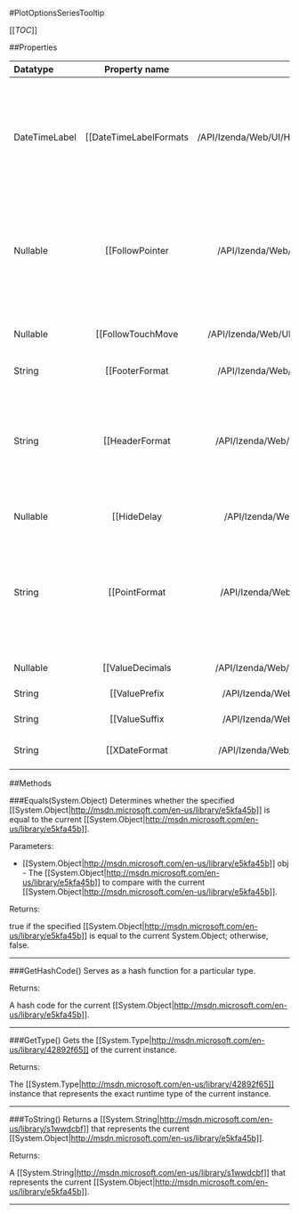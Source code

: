 #PlotOptionsSeriesTooltip

[[_TOC_]]

##Properties

|Datatype|Property name|Property description|Default Value|
|:-------|:----------:|:-----------------:|:-----------:|
|DateTimeLabel|[[DateTimeLabelFormats|/API/Izenda/Web/UI/HighCharts/Options/CodeSamples/Izenda_Web_UI_HighCharts_Options_PlotOptionsSeriesTooltip_DateTimeLabelFormats]]|<p>For series on a datetime axes, the date format in the tooltip's header will by default be guessed based on the closest data points. This member gives the default string representations used for each unit. For an overview of the replacement codes, see <a href="#Highcharts.dateFormat">dateFormat</a>.</p><p>Defaults to:<pre>{ millisecond: '%H:%M:%S.%L', second: '%H:%M:%S', minute: '%H:%M', hour: '%H:%M', day: '%e. %b', week: '%e. %b', month: '%b \'%y', year: '%Y'}</pre></p>|null|
|Nullable|[[FollowPointer|/API/Izenda/Web/UI/HighCharts/Options/CodeSamples/Izenda_Web_UI_HighCharts_Options_PlotOptionsSeriesTooltip_FollowPointer]]|<p>Whether the tooltip should follow the mouse as it moves across columns, pie slices and other point types with an extent. By default it behaves this way for scatter, bubble and pie series by override in the <code>plotOptions</code> for those series types. </p><p>For touch moves to behave the same way, <a href="#tooltip.followTouchMove">followTouchMove</a> must be <code>true</code> also.</p> Default: false |null|
|Nullable|[[FollowTouchMove|/API/Izenda/Web/UI/HighCharts/Options/CodeSamples/Izenda_Web_UI_HighCharts_Options_PlotOptionsSeriesTooltip_FollowTouchMove]]| Whether the tooltip should follow the finger as it moves on a touch device. The default value of <code>false</code> causes a touch move to scroll the web page, as is default behaviour on touch devices. Setting it to <code>true</code> may cause the user to be trapped inside the chart and unable to scroll away, so it should be used with care. Default: false |null|
|String|[[FooterFormat|/API/Izenda/Web/UI/HighCharts/Options/CodeSamples/Izenda_Web_UI_HighCharts_Options_PlotOptionsSeriesTooltip_FooterFormat]]| A string to append to the tooltip format. Default: false |null|
|String|[[HeaderFormat|/API/Izenda/Web/UI/HighCharts/Options/CodeSamples/Izenda_Web_UI_HighCharts_Options_PlotOptionsSeriesTooltip_HeaderFormat]]|<p>The HTML of the tooltip header line. Variables are enclosed by curly brackets. Available variablesare <code>point.key</code>, <code>series.name</code>, <code>series.color</code> and other members from the <code>point</code> and <code>series</code> objects. The <code>point.key</code> variable contains the category name, x value or datetime string depending on the type of axis. For datetime axes, the <code>point.key</code> date format can be set using tooltip.xDateFormat.</p><p>Defaults to <code>&lt;span style='font-size: 10px'&gt;{point.key}&lt;/span&gt;&lt;br/&gt;</code></p>|null|
|Nullable|[[HideDelay|/API/Izenda/Web/UI/HighCharts/Options/CodeSamples/Izenda_Web_UI_HighCharts_Options_PlotOptionsSeriesTooltip_HideDelay]]| The number of milliseconds to wait until the tooltip is hidden when mouse out from a point or chart.  Default: 500 |null|
|String|[[PointFormat|/API/Izenda/Web/UI/HighCharts/Options/CodeSamples/Izenda_Web_UI_HighCharts_Options_PlotOptionsSeriesTooltip_PointFormat]]|<p>The HTML of the point's line in the tooltip. Variables are enclosed by curly brackets. Available variables are point.x, point.y, series.name and series.color and other properties on the same form. Furthermore, point.y can be extended by the <code>tooltip.yPrefix</code> and <code>tooltip.ySuffix</code> variables. This can also be overridden for each series, which makes it a good hook for displaying units.</p><p>Defaults to <code>&lt;span style='color:{series.color}'&gt;{series.name}&lt;/span&gt;: &lt;b&gt;{point.y}&lt;/b&gt;&lt;br/&gt;</code></p>|null|
|Nullable|[[ValueDecimals|/API/Izenda/Web/UI/HighCharts/Options/CodeSamples/Izenda_Web_UI_HighCharts_Options_PlotOptionsSeriesTooltip_ValueDecimals]]| How many decimals to show in each series' y value. This is overridable in each series' tooltip options object. The default is to preserve all decimals. |null|
|String|[[ValuePrefix|/API/Izenda/Web/UI/HighCharts/Options/CodeSamples/Izenda_Web_UI_HighCharts_Options_PlotOptionsSeriesTooltip_ValuePrefix]]| A string to prepend to each series' y value. Overridable in each series' tooltip options object. |null|
|String|[[ValueSuffix|/API/Izenda/Web/UI/HighCharts/Options/CodeSamples/Izenda_Web_UI_HighCharts_Options_PlotOptionsSeriesTooltip_ValueSuffix]]| A string to append to each series' y value. Overridable in each series' tooltip options object. |null|
|String|[[XDateFormat|/API/Izenda/Web/UI/HighCharts/Options/CodeSamples/Izenda_Web_UI_HighCharts_Options_PlotOptionsSeriesTooltip_XDateFormat]]| The format for the date in the tooltip header if the X axis is a datetime axis. The default is a best guess based on the smallest distance between points in the chart. |null|


##Methods

###Equals(System.Object)
Determines whether the specified [[System.Object|http://msdn.microsoft.com/en-us/library/e5kfa45b]] is equal to the current [[System.Object|http://msdn.microsoft.com/en-us/library/e5kfa45b]].

Parameters: 

* [[System.Object|http://msdn.microsoft.com/en-us/library/e5kfa45b]] obj  - The [[System.Object|http://msdn.microsoft.com/en-us/library/e5kfa45b]] to compare with the current [[System.Object|http://msdn.microsoft.com/en-us/library/e5kfa45b]].





Returns:

true if the specified [[System.Object|http://msdn.microsoft.com/en-us/library/e5kfa45b]] is equal to the current System.Object; otherwise, false.


---


###GetHashCode()
 Serves as a hash function for a particular type.  





Returns:

A hash code for the current [[System.Object|http://msdn.microsoft.com/en-us/library/e5kfa45b]].


---


###GetType()
Gets the [[System.Type|http://msdn.microsoft.com/en-us/library/42892f65]] of the current instance.





Returns:

The [[System.Type|http://msdn.microsoft.com/en-us/library/42892f65]] instance that represents the exact runtime type of the current instance.


---


###ToString()
Returns a [[System.String|http://msdn.microsoft.com/en-us/library/s1wwdcbf]] that represents the current [[System.Object|http://msdn.microsoft.com/en-us/library/e5kfa45b]].





Returns:

A [[System.String|http://msdn.microsoft.com/en-us/library/s1wwdcbf]] that represents the current [[System.Object|http://msdn.microsoft.com/en-us/library/e5kfa45b]].


---


